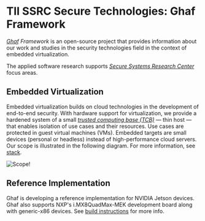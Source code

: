 <!--
    Copyright 2022-2023 TII (SSRC) and the Ghaf contributors
    SPDX-License-Identifier: CC-BY-SA-4.0
-->

# TII SSRC Secure Technologies: Ghaf Framework

_[Ghaf](./appendices/glossary.md#ghaf) Framework_ is an open-source project that provides information about our work and studies in the security technologies field in the context of embedded virtualization.

The applied software research supports _[Secure Systems Research Center](./appendices/glossary.md#ssrc)_ focus areas.

## Embedded Virtualization

Embedded virtualization builds on cloud technologies in the development of end-to-end security. With hardware support for virtualization, we provide a hardened system of a small _[trusted computing base (TCB)](./appendices/glossary.md#tcb)_ — thin host — that enables isolation of use cases and their resources. Use cases are protected in guest virtual machines (VMs). Embedded targets are small devices (personal or headless) instead of high-performance cloud servers. Our scope is illustrated in the following diagram. For more information, see [stack](architecture/stack.md).

![Scope!](img/stack.drawio.png "Embedded Virtualization Scope")

## Reference Implementation

Ghaf is developing a reference implementation for NVIDIA Jetson devices.
Ghaf also supports NXP's i.MX8QuadMax-MEK development board along with generic-x86 devices. See [build instructions](build_config/reference_implementations.md) for more info.
